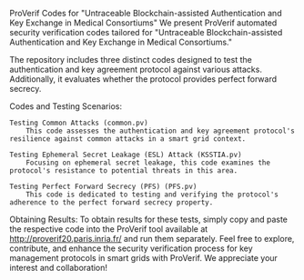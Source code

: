 ProVerif Codes for "Untraceable Blockchain-assisted Authentication and Key Exchange in Medical Consortiums" 
We present ProVerif automated security verification codes tailored for "Untraceable Blockchain-assisted Authentication and Key Exchange in Medical Consortiums." 

The repository includes three distinct codes designed to test the authentication and key agreement protocol against various attacks. Additionally, it evaluates whether the protocol provides perfect forward secrecy.

Codes and Testing Scenarios:

    Testing Common Attacks (common.pv)
        This code assesses the authentication and key agreement protocol's resilience against common attacks in a smart grid context.
        
    Testing Ephemeral Secret Leakage (ESL) Attack (KSSTIA.pv)
        Focusing on ephemeral secret leakage, this code examines the protocol's resistance to potential threats in this area.
        
    Testing Perfect Forward Secrecy (PFS) (PFS.pv)
        This code is dedicated to testing and verifying the protocol's adherence to the perfect forward secrecy property.

Obtaining Results:
To obtain results for these tests, simply copy and paste the respective code into the ProVerif tool available at http://proverif20.paris.inria.fr/ and run them separately.
Feel free to explore, contribute, and enhance the security verification process for key management protocols in smart grids with ProVerif. We appreciate your interest and collaboration!
